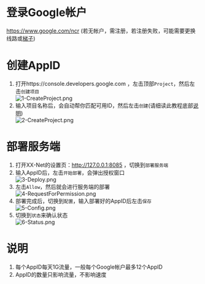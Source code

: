 # 登录Google帐户 #
https://www.google.com/ncr (若无帐户，需注册，若注册失败，可能需要更换线路或[梯子](https://wsgzao.github.io/post/fq))  

# 创建AppID #
1. 打开https://console.developers.google.com ，左击顶部`Project`，然后左击`创建项目`  
![1-CreateProject.png](https://cloud.githubusercontent.com/assets/5118705/19354947/1f4ae8ac-919b-11e6-9cc8-e0a589080de2.png)  
2. 输入项目名称后，会自动帮你匹配可用ID，然后左击`创建`(请细读此教程底部[说明](#说明))  
![2-CreateProject.png](https://cloud.githubusercontent.com/assets/5118705/19355039/7080b8a0-919b-11e6-89f4-34b649975804.png)  

# 部署服务端 #
1. 打开XX-Net的设置页：http://127.0.0.1:8085 ，切换到`部署服务端`
2. 输入AppID后，左击`开始部署`，会弹出授权窗口  
![3-Deploy.png](https://cloud.githubusercontent.com/assets/5118705/19356731/61e3b1ca-91a1-11e6-85b3-c4e034d99d65.png)
3. 左击`Allow`，然后就会进行服务端的部署  
![4-RequestForPermission.png](https://cloud.githubusercontent.com/assets/5118705/19356129/501fa69e-919f-11e6-9b7a-549e4a0151de.png)
4. 部署完成后，切换到`配置`，输入部署好的AppID后左击`保存`  
![5-Config.png](https://cloud.githubusercontent.com/assets/5118705/19356467/884aaba8-91a0-11e6-9f45-4d4648510d64.png)
5. 切换到`状态`来确认状态  
![6-Status.png](https://cloud.githubusercontent.com/assets/5118705/19358167/87d799a4-91a7-11e6-8e1c-ee29c53ae18e.png)

# 说明 #
1. 每个AppID每天1G流量，一般每个Google帐户最多12个AppID
2. AppID的数量只影响流量，不影响速度
